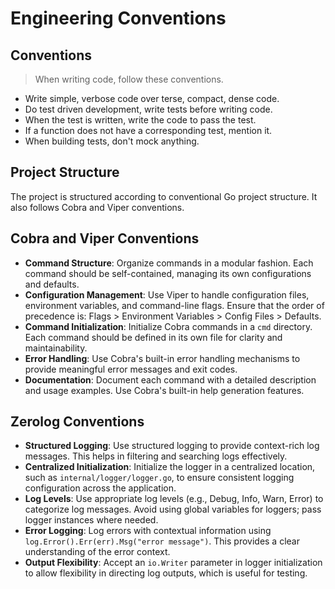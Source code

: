 # Engineering Conventions

## Conventions
>
> When writing code, follow these conventions.

- Write simple, verbose code over terse, compact, dense code.
- Do test driven development, write tests before writing code.
- When the test is written, write the code to pass the test.
- If a function does not have a corresponding test, mention it.
- When building tests, don't mock anything.

## Project Structure

The project is structured according to conventional Go project structure.
It also follows Cobra and Viper conventions.

## Cobra and Viper Conventions

- **Command Structure**: Organize commands in a modular fashion. Each command should be self-contained, managing its own configurations and defaults.
- **Configuration Management**: Use Viper to handle configuration files, environment variables, and command-line flags. Ensure that the order of precedence is: Flags > Environment Variables > Config Files > Defaults.
- **Command Initialization**: Initialize Cobra commands in a `cmd` directory. Each command should be defined in its own file for clarity and maintainability.
- **Error Handling**: Use Cobra's built-in error handling mechanisms to provide meaningful error messages and exit codes.
- **Documentation**: Document each command with a detailed description and usage examples. Use Cobra's built-in help generation features.

## Zerolog Conventions

- **Structured Logging**: Use structured logging to provide context-rich log messages. This helps in filtering and searching logs effectively.
- **Centralized Initialization**: Initialize the logger in a centralized location, such as `internal/logger/logger.go`, to ensure consistent logging configuration across the application.
- **Log Levels**: Use appropriate log levels (e.g., Debug, Info, Warn, Error) to categorize log messages. Avoid using global variables for loggers; pass logger instances where needed.
- **Error Logging**: Log errors with contextual information using `log.Error().Err(err).Msg("error message")`. This provides a clear understanding of the error context.
- **Output Flexibility**: Accept an `io.Writer` parameter in logger initialization to allow flexibility in directing log outputs, which is useful for testing.
